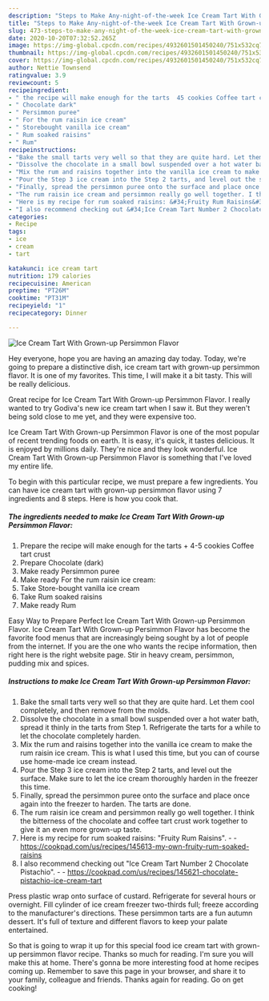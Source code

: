 ```yaml
---
description: "Steps to Make Any-night-of-the-week Ice Cream Tart With Grown-up Persimmon Flavor"
title: "Steps to Make Any-night-of-the-week Ice Cream Tart With Grown-up Persimmon Flavor"
slug: 473-steps-to-make-any-night-of-the-week-ice-cream-tart-with-grown-up-persimmon-flavor
date: 2020-10-20T07:32:52.265Z
image: https://img-global.cpcdn.com/recipes/4932601501450240/751x532cq70/ice-cream-tart-with-grown-up-persimmon-flavor-recipe-main-photo.jpg
thumbnail: https://img-global.cpcdn.com/recipes/4932601501450240/751x532cq70/ice-cream-tart-with-grown-up-persimmon-flavor-recipe-main-photo.jpg
cover: https://img-global.cpcdn.com/recipes/4932601501450240/751x532cq70/ice-cream-tart-with-grown-up-persimmon-flavor-recipe-main-photo.jpg
author: Nettie Townsend
ratingvalue: 3.9
reviewcount: 5
recipeingredient:
- " the recipe will make enough for the tarts  45 cookies Coffee tart crust"
- " Chocolate dark"
- " Persimmon puree"
- " For the rum raisin ice cream"
- " Storebought vanilla ice cream"
- " Rum soaked raisins"
- " Rum"
recipeinstructions:
- "Bake the small tarts very well so that they are quite hard. Let them cool completely, and then remove from the molds."
- "Dissolve the chocolate in a small bowl suspended over a hot water bath, spread it thinly in the tarts from Step 1. Refrigerate the tarts for a while to let the chocolate completely harden."
- "Mix the rum and raisins together into the vanilla ice cream to make the rum raisin ice cream. This is what I used this time, but you can of course use home-made ice cream instead."
- "Pour the Step 3 ice cream into the Step 2 tarts, and level out the surface. Make sure to let the ice cream thoroughly harden in the freezer this time."
- "Finally, spread the persimmon puree onto the surface and place once again into the freezer to harden. The tarts are done."
- "The rum raisin ice cream and persimmon really go well together. I think the bitterness of the chocolate and coffee tart crust work together to give it an even more grown-up taste."
- "Here is my recipe for rum soaked raisins: &#34;Fruity Rum Raisins&#34;.  https://cookpad.com/us/recipes/145613-my-own-fruity-rum-soaked-raisins"
- "I also recommend checking out &#34;Ice Cream Tart Number 2 Chocolate Pistachio&#34;.  https://cookpad.com/us/recipes/145621-chocolate-pistachio-ice-cream-tart"
categories:
- Recipe
tags:
- ice
- cream
- tart

katakunci: ice cream tart 
nutrition: 179 calories
recipecuisine: American
preptime: "PT26M"
cooktime: "PT31M"
recipeyield: "1"
recipecategory: Dinner

---
```



![Ice Cream Tart With Grown-up Persimmon Flavor](https://img-global.cpcdn.com/recipes/4932601501450240/751x532cq70/ice-cream-tart-with-grown-up-persimmon-flavor-recipe-main-photo.jpg)

Hey everyone, hope you are having an amazing day today. Today, we're going to prepare a distinctive dish, ice cream tart with grown-up persimmon flavor. It is one of my favorites. This time, I will make it a bit tasty. This will be really delicious.

Great recipe for Ice Cream Tart With Grown-up Persimmon Flavor. I really wanted to try Godiva&#39;s new ice cream tart when I saw it. But they weren&#39;t being sold close to me yet, and they were expensive too.

Ice Cream Tart With Grown-up Persimmon Flavor is one of the most popular of recent trending foods on earth. It is easy, it's quick, it tastes delicious. It is enjoyed by millions daily. They're nice and they look wonderful. Ice Cream Tart With Grown-up Persimmon Flavor is something that I've loved my entire life.


To begin with this particular recipe, we must prepare a few ingredients. You can have ice cream tart with grown-up persimmon flavor using 7 ingredients and 8 steps. Here is how you cook that.

<!--inarticleads1-->

##### The ingredients needed to make Ice Cream Tart With Grown-up Persimmon Flavor:

1. Prepare  the recipe will make enough for the tarts + 4-5 cookies Coffee tart crust
1. Prepare  Chocolate (dark)
1. Make ready  Persimmon puree
1. Make ready  For the rum raisin ice cream:
1. Take  Store-bought vanilla ice cream
1. Take  Rum soaked raisins
1. Make ready  Rum


Easy Way to Prepare Perfect Ice Cream Tart With Grown-up Persimmon Flavor. Ice Cream Tart With Grown-up Persimmon Flavor has become the favorite food menus that are increasingly being sought by a lot of people from the internet. If you are the one who wants the recipe information, then right here is the right website page. Stir in heavy cream, persimmon, pudding mix and spices. 

<!--inarticleads2-->

##### Instructions to make Ice Cream Tart With Grown-up Persimmon Flavor:

1. Bake the small tarts very well so that they are quite hard. Let them cool completely, and then remove from the molds.
1. Dissolve the chocolate in a small bowl suspended over a hot water bath, spread it thinly in the tarts from Step 1. Refrigerate the tarts for a while to let the chocolate completely harden.
1. Mix the rum and raisins together into the vanilla ice cream to make the rum raisin ice cream. This is what I used this time, but you can of course use home-made ice cream instead.
1. Pour the Step 3 ice cream into the Step 2 tarts, and level out the surface. Make sure to let the ice cream thoroughly harden in the freezer this time.
1. Finally, spread the persimmon puree onto the surface and place once again into the freezer to harden. The tarts are done.
1. The rum raisin ice cream and persimmon really go well together. I think the bitterness of the chocolate and coffee tart crust work together to give it an even more grown-up taste.
1. Here is my recipe for rum soaked raisins: &#34;Fruity Rum Raisins&#34;. -  - https://cookpad.com/us/recipes/145613-my-own-fruity-rum-soaked-raisins
1. I also recommend checking out &#34;Ice Cream Tart Number 2 Chocolate Pistachio&#34;. -  - https://cookpad.com/us/recipes/145621-chocolate-pistachio-ice-cream-tart


Press plastic wrap onto surface of custard. Refrigerate for several hours or overnight. Fill cylinder of ice cream freezer two-thirds full; freeze according to the manufacturer&#39;s directions. These persimmon tarts are a fun autumn dessert. It&#39;s full of texture and different flavors to keep your palate entertained. 

So that is going to wrap it up for this special food ice cream tart with grown-up persimmon flavor recipe. Thanks so much for reading. I'm sure you will make this at home. There's gonna be more interesting food at home recipes coming up. Remember to save this page in your browser, and share it to your family, colleague and friends. Thanks again for reading. Go on get cooking!
